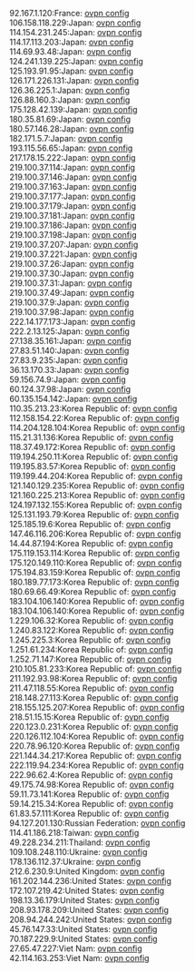 92.167.1.120:France: [ovpn config](vpn/92_167_1_120.ovpn)  
106.158.118.229:Japan: [ovpn config](vpn/106_158_118_229.ovpn)  
114.154.231.245:Japan: [ovpn config](vpn/114_154_231_245.ovpn)  
114.17.113.203:Japan: [ovpn config](vpn/114_17_113_203.ovpn)  
114.69.93.48:Japan: [ovpn config](vpn/114_69_93_48.ovpn)  
124.241.139.225:Japan: [ovpn config](vpn/124_241_139_225.ovpn)  
125.193.91.95:Japan: [ovpn config](vpn/125_193_91_95.ovpn)  
126.171.226.131:Japan: [ovpn config](vpn/126_171_226_131.ovpn)  
126.36.225.1:Japan: [ovpn config](vpn/126_36_225_1.ovpn)  
126.88.160.3:Japan: [ovpn config](vpn/126_88_160_3.ovpn)  
175.128.42.139:Japan: [ovpn config](vpn/175_128_42_139.ovpn)  
180.35.81.69:Japan: [ovpn config](vpn/180_35_81_69.ovpn)  
180.57.146.28:Japan: [ovpn config](vpn/180_57_146_28.ovpn)  
182.171.5.7:Japan: [ovpn config](vpn/182_171_5_7.ovpn)  
193.115.56.65:Japan: [ovpn config](vpn/193_115_56_65.ovpn)  
217.178.15.222:Japan: [ovpn config](vpn/217_178_15_222.ovpn)  
219.100.37.114:Japan: [ovpn config](vpn/219_100_37_114.ovpn)  
219.100.37.146:Japan: [ovpn config](vpn/219_100_37_146.ovpn)  
219.100.37.163:Japan: [ovpn config](vpn/219_100_37_163.ovpn)  
219.100.37.177:Japan: [ovpn config](vpn/219_100_37_177.ovpn)  
219.100.37.179:Japan: [ovpn config](vpn/219_100_37_179.ovpn)  
219.100.37.181:Japan: [ovpn config](vpn/219_100_37_181.ovpn)  
219.100.37.186:Japan: [ovpn config](vpn/219_100_37_186.ovpn)  
219.100.37.198:Japan: [ovpn config](vpn/219_100_37_198.ovpn)  
219.100.37.207:Japan: [ovpn config](vpn/219_100_37_207.ovpn)  
219.100.37.221:Japan: [ovpn config](vpn/219_100_37_221.ovpn)  
219.100.37.26:Japan: [ovpn config](vpn/219_100_37_26.ovpn)  
219.100.37.30:Japan: [ovpn config](vpn/219_100_37_30.ovpn)  
219.100.37.31:Japan: [ovpn config](vpn/219_100_37_31.ovpn)  
219.100.37.49:Japan: [ovpn config](vpn/219_100_37_49.ovpn)  
219.100.37.9:Japan: [ovpn config](vpn/219_100_37_9.ovpn)  
219.100.37.98:Japan: [ovpn config](vpn/219_100_37_98.ovpn)  
222.14.177.173:Japan: [ovpn config](vpn/222_14_177_173.ovpn)  
222.2.13.125:Japan: [ovpn config](vpn/222_2_13_125.ovpn)  
27.138.35.161:Japan: [ovpn config](vpn/27_138_35_161.ovpn)  
27.83.51.140:Japan: [ovpn config](vpn/27_83_51_140.ovpn)  
27.83.9.235:Japan: [ovpn config](vpn/27_83_9_235.ovpn)  
36.13.170.33:Japan: [ovpn config](vpn/36_13_170_33.ovpn)  
59.156.74.9:Japan: [ovpn config](vpn/59_156_74_9.ovpn)  
60.124.37.98:Japan: [ovpn config](vpn/60_124_37_98.ovpn)  
60.135.154.142:Japan: [ovpn config](vpn/60_135_154_142.ovpn)  
110.35.213.23:Korea Republic of: [ovpn config](vpn/110_35_213_23.ovpn)  
112.158.154.22:Korea Republic of: [ovpn config](vpn/112_158_154_22.ovpn)  
114.204.128.104:Korea Republic of: [ovpn config](vpn/114_204_128_104.ovpn)  
115.21.31.136:Korea Republic of: [ovpn config](vpn/115_21_31_136.ovpn)  
118.37.49.172:Korea Republic of: [ovpn config](vpn/118_37_49_172.ovpn)  
119.194.250.11:Korea Republic of: [ovpn config](vpn/119_194_250_11.ovpn)  
119.195.83.57:Korea Republic of: [ovpn config](vpn/119_195_83_57.ovpn)  
119.199.44.204:Korea Republic of: [ovpn config](vpn/119_199_44_204.ovpn)  
121.140.129.235:Korea Republic of: [ovpn config](vpn/121_140_129_235.ovpn)  
121.160.225.213:Korea Republic of: [ovpn config](vpn/121_160_225_213.ovpn)  
124.197.132.155:Korea Republic of: [ovpn config](vpn/124_197_132_155.ovpn)  
125.131.193.79:Korea Republic of: [ovpn config](vpn/125_131_193_79.ovpn)  
125.185.19.6:Korea Republic of: [ovpn config](vpn/125_185_19_6.ovpn)  
147.46.116.206:Korea Republic of: [ovpn config](vpn/147_46_116_206.ovpn)  
14.44.87.194:Korea Republic of: [ovpn config](vpn/14_44_87_194.ovpn)  
175.119.153.114:Korea Republic of: [ovpn config](vpn/175_119_153_114.ovpn)  
175.120.149.110:Korea Republic of: [ovpn config](vpn/175_120_149_110.ovpn)  
175.194.83.159:Korea Republic of: [ovpn config](vpn/175_194_83_159.ovpn)  
180.189.77.173:Korea Republic of: [ovpn config](vpn/180_189_77_173.ovpn)  
180.69.66.49:Korea Republic of: [ovpn config](vpn/180_69_66_49.ovpn)  
183.104.106.140:Korea Republic of: [ovpn config](vpn/183_104_106_140.ovpn)  
183.104.106.140:Korea Republic of: [ovpn config](vpn/183_104_106_140.ovpn)  
1.229.106.32:Korea Republic of: [ovpn config](vpn/1_229_106_32.ovpn)  
1.240.83.122:Korea Republic of: [ovpn config](vpn/1_240_83_122.ovpn)  
1.245.225.3:Korea Republic of: [ovpn config](vpn/1_245_225_3.ovpn)  
1.251.61.234:Korea Republic of: [ovpn config](vpn/1_251_61_234.ovpn)  
1.252.71.147:Korea Republic of: [ovpn config](vpn/1_252_71_147.ovpn)  
210.105.81.233:Korea Republic of: [ovpn config](vpn/210_105_81_233.ovpn)  
211.192.93.98:Korea Republic of: [ovpn config](vpn/211_192_93_98.ovpn)  
211.47.118.55:Korea Republic of: [ovpn config](vpn/211_47_118_55.ovpn)  
218.148.27.113:Korea Republic of: [ovpn config](vpn/218_148_27_113.ovpn)  
218.155.125.207:Korea Republic of: [ovpn config](vpn/218_155_125_207.ovpn)  
218.51.15.15:Korea Republic of: [ovpn config](vpn/218_51_15_15.ovpn)  
220.123.0.231:Korea Republic of: [ovpn config](vpn/220_123_0_231.ovpn)  
220.126.112.104:Korea Republic of: [ovpn config](vpn/220_126_112_104.ovpn)  
220.78.96.120:Korea Republic of: [ovpn config](vpn/220_78_96_120.ovpn)  
221.144.34.217:Korea Republic of: [ovpn config](vpn/221_144_34_217.ovpn)  
222.119.94.234:Korea Republic of: [ovpn config](vpn/222_119_94_234.ovpn)  
222.96.62.4:Korea Republic of: [ovpn config](vpn/222_96_62_4.ovpn)  
49.175.74.98:Korea Republic of: [ovpn config](vpn/49_175_74_98.ovpn)  
59.11.73.141:Korea Republic of: [ovpn config](vpn/59_11_73_141.ovpn)  
59.14.215.34:Korea Republic of: [ovpn config](vpn/59_14_215_34.ovpn)  
61.83.57.111:Korea Republic of: [ovpn config](vpn/61_83_57_111.ovpn)  
94.127.201.130:Russian Federation: [ovpn config](vpn/94_127_201_130.ovpn)  
114.41.186.218:Taiwan: [ovpn config](vpn/114_41_186_218.ovpn)  
49.228.234.211:Thailand: [ovpn config](vpn/49_228_234_211.ovpn)  
109.108.248.110:Ukraine: [ovpn config](vpn/109_108_248_110.ovpn)  
178.136.112.37:Ukraine: [ovpn config](vpn/178_136_112_37.ovpn)  
212.6.230.9:United Kingdom: [ovpn config](vpn/212_6_230_9.ovpn)  
161.202.144.236:United States: [ovpn config](vpn/161_202_144_236.ovpn)  
172.107.219.42:United States: [ovpn config](vpn/172_107_219_42.ovpn)  
198.13.36.179:United States: [ovpn config](vpn/198_13_36_179.ovpn)  
208.93.178.209:United States: [ovpn config](vpn/208_93_178_209.ovpn)  
208.94.244.242:United States: [ovpn config](vpn/208_94_244_242.ovpn)  
45.76.147.33:United States: [ovpn config](vpn/45_76_147_33.ovpn)  
70.187.229.9:United States: [ovpn config](vpn/70_187_229_9.ovpn)  
27.65.47.227:Viet Nam: [ovpn config](vpn/27_65_47_227.ovpn)  
42.114.163.253:Viet Nam: [ovpn config](vpn/42_114_163_253.ovpn)  
